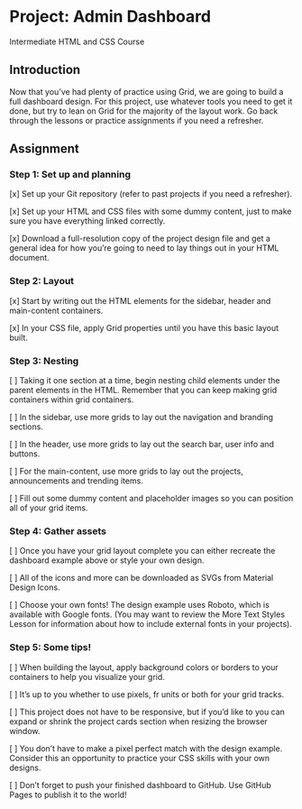 # Project: Admin Dashboard
Intermediate HTML and CSS Course

## Introduction
Now that you’ve had plenty of practice using Grid, we are going to build a full dashboard design. For this project, use whatever tools you need to get it done, but try to lean on Grid for the majority of the layout work. Go back through the lessons or practice assignments if you need a refresher.

## Assignment

### Step 1: Set up and planning
[x] Set up your Git repository (refer to past projects if you need a refresher).

[x] Set up your HTML and CSS files with some dummy content, just to make sure you have everything linked correctly.

[x] Download a full-resolution copy of the project design file and get a general idea for how you’re going to need to lay things out in your HTML document.

### Step 2: Layout
[x] Start by writing out the HTML elements for the sidebar, header and main-content containers.

[x] In your CSS file, apply Grid properties until you have this basic layout built.

### Step 3: Nesting
[ ] Taking it one section at a time, begin nesting child elements under the parent elements in the HTML. Remember that you can keep making grid containers within grid containers.

[ ] In the sidebar, use more grids to lay out the navigation and branding sections.

[ ] In the header, use more grids to lay out the search bar, user info and buttons.

[ ] For the main-content, use more grids to lay out the projects, announcements and trending items.

[ ] Fill out some dummy content and placeholder images so you can position all of your grid items.

### Step 4: Gather assets
[ ] Once you have your grid layout complete you can either recreate the dashboard example above or style your own design.

[ ] All of the icons and more can be downloaded as SVGs from Material Design Icons.

[ ] Choose your own fonts! The design example uses Roboto, which is available with Google fonts. (You may want to review the More Text Styles Lesson for information about how to include external fonts in your projects).

### Step 5: Some tips!

[ ] When building the layout, apply background colors or borders to your containers to help you visualize your grid.

[ ] It’s up to you whether to use pixels, fr units or both for your grid tracks.

[ ] This project does not have to be responsive, but if you’d like to you can expand or shrink the project cards section when resizing the browser window.

[ ] You don’t have to make a pixel perfect match with the design example. Consider this an opportunity to practice your CSS skills with your own designs.

[ ] Don’t forget to push your finished dashboard to GitHub. Use GitHub Pages to publish it to the world!